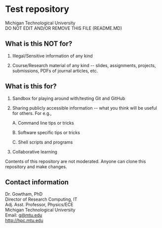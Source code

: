 Test repository        
===================

Michigan Technological University        
DO NOT EDIT AND/OR REMOVE THIS FILE (README.MD)

What is this NOT for?
-------------------

  01. Illegal/Sensitive information of any kind

  02. Course/Research material of any kind -- slides, assignments, projects, 
      submissions, PDFs of journal articles, etc.


What is this for?
-------------------

  01. Sandbox for playing around with/testing Git and GitHub

  02. Sharing publicly accessible information -- what you think will be useful
      for others. For e.g., 

      A. Command line tips or tricks

      B. Software specific tips or tricks

      C. Shell scripts and programs

  03. Collaborative learning

Contents of this repository are not moderated. Anyone can clone this repository and make changes.


Contact information
-------------------

Dr. Gowtham, PhD            
Director of Research Computing, IT           
Adj. Asst. Professor, Physics/ECE              
Michigan Technological University               
Email: g@mtu.edu           
http://hpc.mtu.edu              
